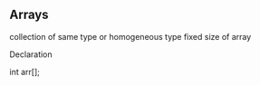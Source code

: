 ## Arrays

collection of same type or homogeneous type
fixed size of array

Declaration

int arr[];

